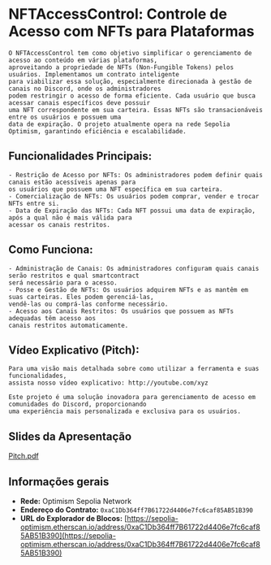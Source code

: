# NFTAccessControl: Controle de Acesso com NFTs para Plataformas
    O NFTAccessControl tem como objetivo simplificar o gerenciamento de acesso ao conteúdo em várias plataformas, 
    aproveitando a propriedade de NFTs (Non-Fungible Tokens) pelos usuários. Implementamos um contrato inteligente 
    para viabilizar essa solução, especialmente direcionada à gestão de canais no Discord, onde os administradores 
    podem restringir o acesso de forma eficiente. Cada usuário que busca acessar canais específicos deve possuir
    uma NFT correspondente em sua carteira. Essas NFTs são transacionáveis entre os usuários e possuem uma 
    data de expiração. O projeto atualmente opera na rede Sepolia Optimism, garantindo eficiência e escalabilidade.

## Funcionalidades Principais:
    - Restrição de Acesso por NFTs: Os administradores podem definir quais canais estão acessíveis apenas para 
    os usuários que possuem uma NFT específica em sua carteira.
    - Comercialização de NFTs: Os usuários podem comprar, vender e trocar NFTs entre si.
    - Data de Expiração das NFTs: Cada NFT possui uma data de expiração, após a qual não é mais válida para 
    acessar os canais restritos.

## Como Funciona:
    - Administração de Canais: Os administradores configuram quais canais serão restritos e qual smartcontract
    será necessário para o acesso.
    - Posse e Gestão de NFTs: Os usuários adquirem NFTs e as mantêm em suas carteiras. Eles podem gerenciá-las,
    vendê-las ou comprá-las conforme necessário.
    - Acesso aos Canais Restritos: Os usuários que possuem as NFTs adequadas têm acesso aos 
    canais restritos automaticamente.

## Vídeo Explicativo (Pitch):
    Para uma visão mais detalhada sobre como utilizar a ferramenta e suas funcionalidades, 
    assista nosso vídeo explicativo: http://youtube.com/xyz

    Este projeto é uma solução inovadora para gerenciamento de acesso em comunidades do Discord, proporcionando
    uma experiência mais personalizada e exclusiva para os usuários.

## Slides da Apresentação 
[Pitch.pdf](./Pitch.pdf)

## Informações gerais
- **Rede:** Optimism Sepolia Network
- **Endereço do Contrato:** `0xaC1Db364ff7B61722d4406e7fc6caf85AB51B390`
- **URL do Explorador de Blocos:** [https://sepolia-optimism.etherscan.io/address/0xaC1Db364ff7B61722d4406e7fc6caf85AB51B390](https://sepolia-optimism.etherscan.io/address/0xaC1Db364ff7B61722d4406e7fc6caf85AB51B390)


